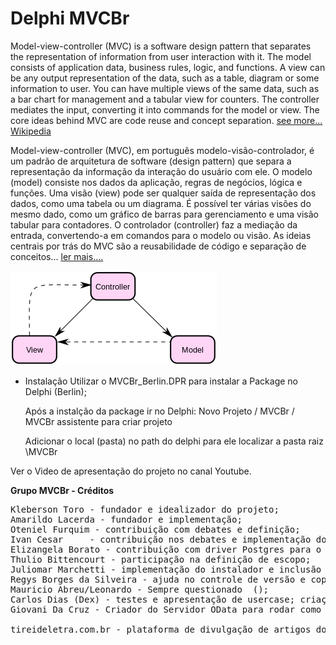 # Delphi MVCBr

Model-view-controller (MVC) is a software design pattern that separates the representation of information from user interaction with it. The model consists of application data, business rules, logic, and functions. A view can be any output representation of the data, such as a table, diagram or some information to user. You can have multiple views of the same data, such as a bar chart for management and a tabular view for counters. The controller mediates the input, converting it into commands for the model or view. The core ideas behind MVC are code reuse and concept separation. <a href="https://en.wikipedia.org/wiki/Model%E2%80%93view%E2%80%93controller">see more... Wikipedia</a>


Model-view-controller (MVC), em português modelo-visão-controlador, é um padrão de arquitetura de software (design pattern) que separa a representação da informação da interação do usuário com ele. O modelo (model) consiste nos dados da aplicação, regras de negócios, lógica e funções. Uma visão (view) pode ser qualquer saída de representação dos dados, como uma tabela ou um diagrama. É possível ter várias visões do mesmo dado, como um gráfico de barras para gerenciamento e uma visão tabular para contadores. O controlador (controller) faz a mediação da entrada, convertendo-a em comandos para o modelo ou visão. As ideias centrais por trás do MVC são a reusabilidade de código e separação de conceitos... <a href="http://pt.wikipedia.org/wiki/MVC">ler mais....</a>

<img src="/330px-ModelViewControllerDiagram2.svg.png"></a>


* Instalação
  Utilizar o   MVCBr_Berlin.DPR  para instalar a Package no Delphi (Berlin);
  
  Após a instalção da package ir no Delphi:  Novo Projeto / MVCBr / MVCBr assistente para criar projeto
  
  Adicionar o local (pasta) no path do delphi para ele localizar a pasta raiz  \MVCBr 
  
Ver o Video de apresentação do projeto no canal Youtube.  


<b>Grupo MVCBr - Créditos</b>
<pre>
Kleberson Toro - fundador e idealizador do projeto;
Amarildo Lacerda - fundador e implementação;
Oteniel Furquim - contribuição com debates e definição;
Ivan Cesar     - contribuição nos debates e implementação do MemDataset para o OData;
Elizangela Borato - contribuição com driver Postgres para o servidor OData e implementação do gerador de metadata.
Thulio Bittencourt - participação na definição de escopo;
Juliomar Marchetti - implementação do instalador e inclusão no GETIT
Regys Borges da Silveira - ajuda no controle de versão e coparticipação com o Instalador
Mauricio Abreu/Leonardo - Sempre questionado  ();
Carlos Dias (Dex) - testes e apresentação de usercase; criação dos icones dos experts
Giovani Da Cruz - Criador do Servidor OData para rodar como serviço.

tireideletra.com.br - plataforma de divulgação de artigos do MVCBr (Apoio: WBAGestão-Storeware)
</pre>
